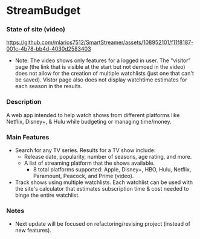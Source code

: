 
# StreamBudget
### State of site (video)
https://github.com/mlarios7512/SmartStreamer/assets/108952101/f11f8187-001c-4b78-bb4d-4030d2583403




* Note: The video shows only features for a logged in user. The "visitor" page (the link that is visible at the start but not demoed in the video) does not allow for the creation of multiple watchlists (just one that can't be saved). Vistor page also does not display watchtime estimates for each season in the results.

### Description

A web app intended to help watch shows from different platforms like Netflix, Disney+, & Hulu while budgeting or managing time/money.

### Main Features
* Search for any TV series. Results for a TV show include:
	* Release date, popularity, number of seasons, age rating, and more.
	* A list of streaming platform that the shows available.
		* 8 total platforms supported: Apple, Disney+, HBO, Hulu, Netflix, Paramount, Peacock, and Prime (video).
* Track shows using multiple watchlists. Each watchlist can be used with the site's calculator that estimates subscription time & cost needed to binge the entire watchlist.

### Notes
* Next update will be focused on refactoring/revising project (instead of new features).